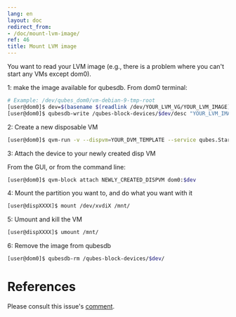 ```yaml
---
lang: en
layout: doc
redirect_from:
- /doc/mount-lvm-image/
ref: 46
title: Mount LVM image
---
```



You want to read your LVM image (e.g., there is a problem where you can't start any VMs except dom0).

1: make the image available for qubesdb.
From dom0 terminal:

```bash
# Example: /dev/qubes_dom0/vm-debian-9-tmp-root
[user@dom0]$ dev=$(basename $(readlink /dev/YOUR_LVM_VG/YOUR_LVM_IMAGE))
[user@dom0]$ qubesdb-write /qubes-block-devices/$dev/desc "YOUR_LVM_IMAGE"
```

2: Create a new disposable VM

```bash
[user@dom0]$ qvm-run -v --dispvm=YOUR_DVM_TEMPLATE --service qubes.StartApp+xterm &
```

3: Attach the device to your newly created disp VM

From the GUI, or from the command line:

```bash
[user@dom0]$ qvm-block attach NEWLY_CREATED_DISPVM dom0:$dev
```

4: Mount the partition you want to, and do what you want with it

```bash
[user@dispXXXX]$ mount /dev/xvdiX /mnt/
```

5: Umount and kill the VM

```bash
[user@dispXXXX]$ umount /mnt/
```

6: Remove the image from qubesdb

```bash
[user@dom0]$ qubesdb-rm /qubes-block-devices/$dev/
```

# References

Please consult this issue's [comment](https://github.com/QubesOS/qubes-issues/issues/4687#issuecomment-451626625).

